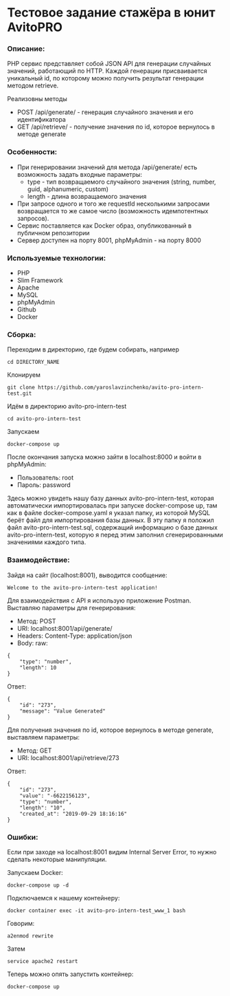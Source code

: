 # Тестовое задание стажёра в юнит AvitoPRO

### Описание:

PHP сервис представляет собой JSON API для генерации случайных значений, работающий по HTTP. Каждой генерации присваивается уникальный id, по которому можно получить результат генерации методом retrieve.

Реализовны методы
* POST /api/generate/ - генерация случайного значения и его идентификатора
* GET /api/retrieve/ - получение значения по id, которое вернулось в методе generate

### Особенности:
* При генерировании значений для метода /api/generate/ есть возможность задать входные параметры:
    * type - тип возвращаемого случайного значения (string, number, guid, alphanumeric, custom)
    * length - длина возвращаемого значения
* При запросе одного и того же requestId несколькими запросами возвращается то же самое число (возможность идемпотентных запросов).
* Сервис поставляется как Docker образ, опубликованный в публичном репозитории
* Сервер доступен на порту 8001, phpMyAdmin - на порту 8000

### Используемые технологии:
* PHP
* Slim Framework
* Apache
* MySQL
* phpMyAdmin
* Github
* Docker

### Сборка:
Переходим в директорию, где будем собирать, например
```
cd DIRECTORY_NAME
```

Клонируем

```
git clone https://github.com/yaroslavzinchenko/avito-pro-intern-test.git
```

Идём в директорию avito-pro-intern-test
```
cd avito-pro-intern-test
```

Запускаем
```
docker-compose up
```

После окончания запуска можно зайти в localhost:8000 и войти в phpMyAdmin:
* Пользователь: root
* Пароль: password

Здесь можно увидеть нашу базу данных avito-pro-intern-test, которая автоматически импортировалась при запуске docker-compose up, там как в файле docker-compose.yaml я указал папку, из которой MySQL берёт файл для импортирования базы данных. В эту папку я положил файл avito-pro-intern-test.sql, содержащий информацию о базе данных avito-pro-intern-test, которую я перед этим заполнил сгенерированными значениями каждого типа.


### Взаимодействие:

Зайдя на сайт (localhost:8001), выводится сообщение:

```
Welcome to the avito-pro-intern-test application!
```

Для взаимодействия с API я использую приложение Postman.
Выставляю параметры для генерирования:
* Метод: POST
* URI: localhost:8001/api/generate/
* Headers: Content-Type: application/json
* Body: raw:
```
{
    "type": "number",
    "length": 10
}
```

Ответ:
```
{
    "id": "273",
    "message": "Value Generated"
}
```

Для получения значения по id, которое вернулось в методе generate, выставляем параметры:
* Метод: GET
* URI: localhost:8001/api/retrieve/273

Ответ:
```
{
    "id": "273",
    "value": "-6622156123",
    "type": "number",
    "length": "10",
    "created_at": "2019-09-29 18:16:16"
}
```

### Ошибки:

Если при заходе на localhost:8001 видим Internal Server Error, то нужно сделать некоторые манипуляции.

Запускаем Docker:
```
docker-compose up -d
```

Подключаемся к нашему контейнеру:
```
docker container exec -it avito-pro-intern-test_www_1 bash
```

Говорим:
```
a2enmod rewrite
```

Затем
```
service apache2 restart
```

Теперь можно опять запустить контейнер:
```
docker-compose up
```